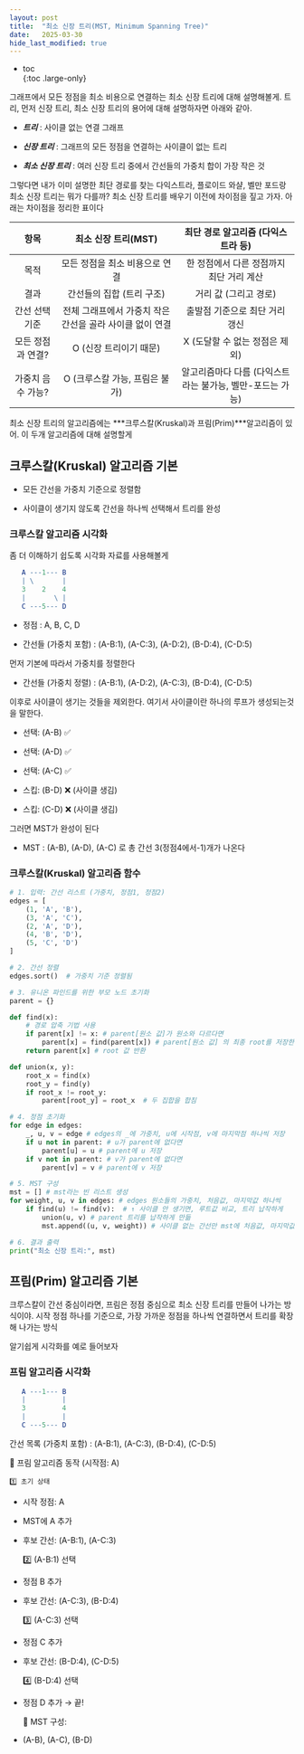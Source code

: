```yaml
---
layout: post
title:  "최소 신장 트리(MST, Minimum Spanning Tree)"
date:   2025-03-30
hide_last_modified: true
---
```


* toc  
{:toc .large-only}

그래프에서 모든 정점을 최소 비용으로 연결하는 최소 신장 트리에 대해 설명해볼게. 트리, 먼저 신장 트리, 최소 신장 트리의 용어에 대해 설명하자면 아래와 같아.

- ***트리*** : 사이클 없는 연결 그래프

- ***신장 트리*** : 그래프의 모든 정점을 연결하는 사이클이 없는 트리

- ***최소 신장 트리*** : 여러 신장 트리 중에서 간선들의 가중치 합이 가장 작은 것

그렇다면 내가 이미 설명한 최단 경로를 찾는 다익스트라, 플로이드 와샬, 벨만 포드랑 최소 신장 트리는 뭐가 다를까? 최소 신장 트리를 배우기 이전에 차이점을 짚고 가자. 아래는 차이점을 정리한 표이다

| 항목 | 최소 신장 트리(MST) | 최단 경로 알고리즘 (다익스트라 등) |
|:---:|:---:|:---:|
| 목적 | 모든 정점을 최소 비용으로 연결 | 한 정점에서 다른 정점까지 최단 거리 계산 |
| 결과 | 간선들의 집합 (트리 구조) | 거리 값 (그리고 경로) |
| 간선 선택 기준 | 전체 그래프에서 가중치 작은 간선을 골라 사이클 없이 연결 | 출발점 기준으로 최단 거리 갱신 |
| 모든 정점과 연결? | O (신장 트리이기 때문) | X (도달할 수 없는 정점은 제외) |
| 가중치 음수 가능? | O (크루스칼 가능, 프림은 불가) | 알고리즘마다 다름 (다익스트라는 불가능, 벨만-포드는 가능) |

최소 신장 트리의 알고리즘에는 ***크루스칼(Kruskal)과 프림(Prim)***알고리즘이 있어. 이 두개 알고리즘에 대해 설명할게

## 크루스칼(Kruskal) 알고리즘 기본

- 모든 간선을 가중치 기준으로 정렬함

- 사이클이 생기지 않도록 간선을 하나씩 선택해서 트리를 완성

### 크루스칼 알고리즘 시각화

좀 더 이해하기 쉽도록 시각화 자료를 사용해볼게

~~~mathematica
   A ---1--- B
   | \       |
   3    2    4
   |       \ |
   C ---5--- D
~~~
- 정점 : A, B, C, D

- 간선들 (가중치 포함) : (A-B:1), (A-C:3), (A-D:2), (B-D:4), (C-D:5)

먼저 기본에 따라서 가중치를 정렬한다

- 간선들 (가중치 정렬) : (A-B:1), (A-D:2), (A-C:3), (B-D:4), (C-D:5)

이후로 사이클이 생기는 것들을 제외한다. 여기서 사이클이란 하나의 루프가 생성되는것을 말한다.

- 선택: (A-B) ✅

- 선택: (A-D) ✅

- 선택: (A-C) ✅

- 스킵: (B-D) ❌ (사이클 생김)

- 스킵: (C-D) ❌ (사이클 생김)

그러면 MST가 완성이 된다

- MST : (A-B), (A-D), (A-C) 로 총 간선 3(정점4에서-1)개가 나온다

### 크루스칼(Kruskal) 알고리즘 함수

~~~python
# 1. 입력: 간선 리스트 (가중치, 정점1, 정점2)
edges = [
    (1, 'A', 'B'),
    (3, 'A', 'C'),
    (2, 'A', 'D'),
    (4, 'B', 'D'),
    (5, 'C', 'D')
]

# 2. 간선 정렬
edges.sort()  # 가중치 기준 정렬됨

# 3. 유니온 파인드를 위한 부모 노드 초기화
parent = {}

def find(x):
    # 경로 압축 기법 사용
    if parent[x] != x: # parent[원소 값]가 원소와 다르다면
        parent[x] = find(parent[x]) # parent[원소 값] 의 최종 root를 저장한다
    return parent[x] # root 값 반환

def union(x, y):
    root_x = find(x)
    root_y = find(y)
    if root_x != root_y:
        parent[root_y] = root_x  # 두 집합을 합침

# 4. 정점 초기화
for edge in edges:
    _, u, v = edge # edges의 _에 가중치, u에 시작점, v에 마지막점 하나씩 저장
    if u not in parent: # u가 parent에 없다면
        parent[u] = u # parent에 u 저장
    if v not in parent: # v가 parent에 없다면
        parent[v] = v # parent에 v 저장

# 5. MST 구성
mst = [] # mst라는 빈 리스트 생성
for weight, u, v in edges: # edges 원소들의 가중치, 처음값, 마지막값 하나씩
    if find(u) != find(v):  # ↑ 사이클 안 생기면, 루트값 비교, 트리 납작하게
        union(u, v) # parent 트리를 납작하게 만듦
        mst.append((u, v, weight)) # 사이클 없는 간선만 mst에 처음값, 마지막값, 가중치 저장

# 6. 결과 출력
print("최소 신장 트리:", mst)
~~~

## 프림(Prim) 알고리즘 기본

크루스칼이 간선 중심이라면, 프림은 정점 중심으로 최소 신장 트리를 만들어 나가는 방식이야. 시작 정점 하나를 기준으로, 가장 가까운 정점을 하나씩 연결하면서 트리를 확장해 나가는 방식

알기쉽게 시각화를 예로 들어보자

### 프림 알고리즘 시각화

~~~mathematica
   A ---1--- B
   |         |
   3         4
   |         |
   C ---5--- D
~~~

간선 목록 (가중치 포함) : (A-B:1), (A-C:3), (B-D:4), (C-D:5)

🎯 프림 알고리즘 동작 (시작점: A)

    1️⃣ 초기 상태
- 시작 정점: A

- MST에 A 추가

- 후보 간선: (A-B:1), (A-C:3)

    2️⃣ (A-B:1) 선택
- 정점 B 추가

- 후보 간선: (A-C:3), (B-D:4)

    3️⃣ (A-C:3) 선택
- 정점 C 추가

- 후보 간선: (B-D:4), (C-D:5)

    4️⃣ (B-D:4) 선택
- 정점 D 추가 → 끝!

    📌 MST 구성:

- (A-B), (A-C), (B-D)